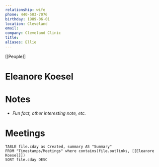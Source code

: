 ```yaml
---
relationship: wife
phone: 440-503-7076
birthday: 1989-06-01
location: Cleveland
email:
company: Cleveland Clinic
title:
aliases: Ellie
---
```


[[People]]

# Eleanore Koesel


# Notes
- *Fun fact, other interesting note, etc.*

# Meetings
```dataview
TABLE file.cday as Created, summary AS "Summary"
FROM "Timestamps/Meetings" where contains(file.outlinks, [[Eleanore Koesel]])
SORT file.cday DESC
```


